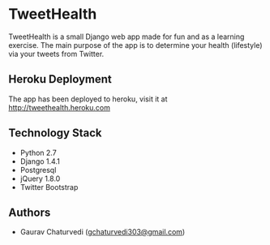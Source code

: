 TweetHealth
===========
TweetHealth is a small Django web app made for fun and as a learning exercise.  The main 
purpose of the app is to determine your health (lifestyle) via your tweets from Twitter.

## Heroku Deployment
The app has been deployed to heroku, visit it at http://tweethealth.heroku.com

## Technology Stack
- Python 2.7
- Django 1.4.1
- Postgresql
- jQuery 1.8.0
- Twitter Bootstrap

## Authors
- Gaurav Chaturvedi (gchaturvedi303@gmail.com)